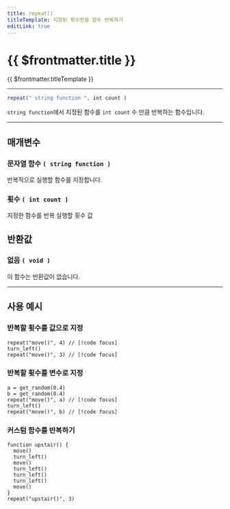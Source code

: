 ```yaml
---
title: repeat()
titleTemplate: 지정된 횟수만큼 함수 반복하기
editLink: true
---
```

<Badge type="info" text="함수" /><Badge type="tip" text="기본" />

# {{ $frontmatter.title }}
{{ $frontmatter.titleTemplate }}
***
```javascript
repeat(" string function ", int count )
```
```string function```에서 지정된 함수를 ```int count``` 수 만큼 반복하는 함수입니다.

***
## 매개변수
### **문자열 함수 ```( string function )```**
반복적으로 실행할 함수를 지정합니다.
### **휫수 ```( int count )```**
지정한 함수를 반복 실행할 휫수 값
## 반환값
### **없음 ```( void )```**
이 함수는 반환값이 없습니다.
***

## 사용 예시
### 반복할 휫수를 값으로 지정
```javascript{1,3}
repeat("move()", 4) // [!code focus]
turn_left()
repeat("move()", 3) // [!code focus]
```
### 반복할 휫수를 변수로 지정
```javascript{3,5}
a = get_random(0.4)
b = get_random(0.4)
repeat("move()", a) // [!code focus]
turn_left()
repeat("move()", b) // [!code focus]
```
### 커스텀 함수를 반복하기
```javascript{10}
function upstair() {
  move()
  turn_left()
  move()
  turn_left()
  turn_left()
  turn_left()
  move()
}
repeat("upstair()", 3)
```